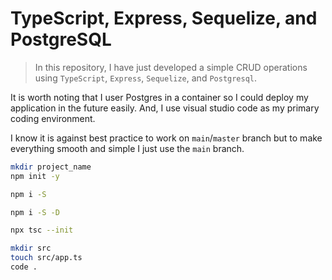 # TypeScript, Express, Sequelize, and PostgreSQL

> In this repository, I have just developed a simple CRUD operations using `TypeScript`, `Express`, `Sequelize`, and `Postgresql`.

It is worth noting that I user Postgres in a container so I could deploy my application in the future easily. And, I use visual studio code as my primary coding environment.

I know it is against best practice to work on `main`/`master` branch but to make everything smooth and simple I just use the `main` branch.

```bash
mkdir project_name
npm init -y

npm i -S

npm i -S -D

npx tsc --init

mkdir src
touch src/app.ts
code .
```

